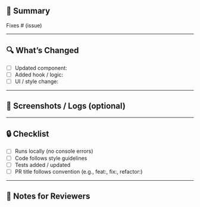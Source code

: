## 📝 Summary
<!-- Briefly explain what this PR does and why it’s needed -->

Fixes # (issue)

---

## 🔍 What’s Changed
<!-- List key changes made in this PR -->
- [ ] Updated component:
- [ ] Added hook / logic:
- [ ] UI / style change:

---

## 📸 Screenshots / Logs (optional)
<!-- Add before/after screenshots, logs, or console output -->

---

## 🔒 Checklist
- [ ] Runs locally (no console errors)
- [ ] Code follows style guidelines
- [ ] Tests added / updated
- [ ] PR title follows convention (e.g., feat:, fix:, refactor:)

---

## 🧠 Notes for Reviewers
<!-- Anything special reviewers should pay attention to -->

